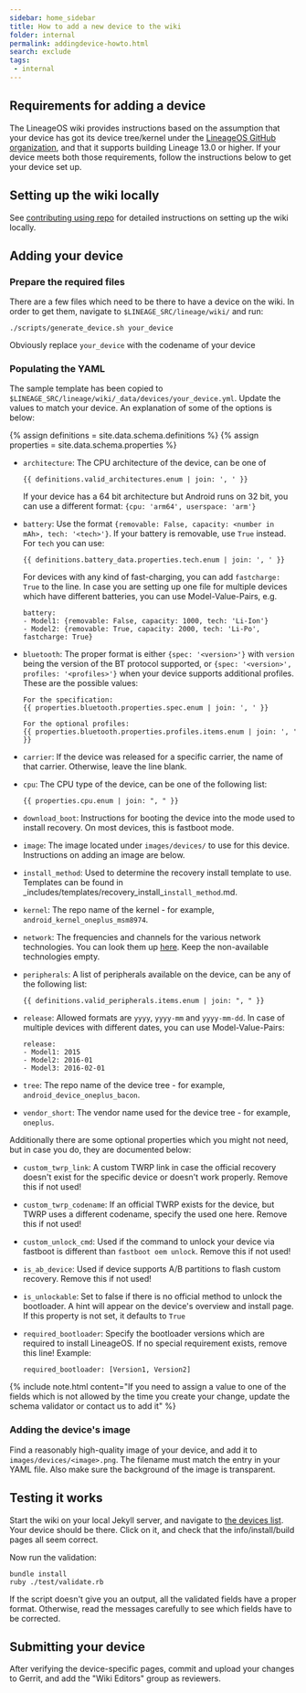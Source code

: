```yaml
---
sidebar: home_sidebar
title: How to add a new device to the wiki
folder: internal
permalink: addingdevice-howto.html
search: exclude
tags:
 - internal
---
```


## Requirements for adding a device

The LineageOS wiki provides instructions based on the assumption that your device has got its device tree/kernel
under the [LineageOS GitHub organization](https://github.com/LineageOS), and that it supports building Lineage 13.0 or higher. If your device meets
both those requirements, follow the instructions below to get your device set up.

## Setting up the wiki locally

See [contributing using repo](contributing.html#using-repo) for detailed instructions on setting up the wiki locally.

## Adding your device

### Prepare the required files

There are a few files which need to be there to have a device on the wiki.
In order to get them, navigate to `$LINEAGE_SRC/lineage/wiki/` and run:

```
./scripts/generate_device.sh your_device
```

Obviously replace `your_device` with the codename of your device

### Populating the YAML

The sample template has been copied to `$LINEAGE_SRC/lineage/wiki/_data/devices/your_device.yml`.
Update the values to match your device. An explanation of some of the options is below:

{% assign definitions = site.data.schema.definitions %}
{% assign properties = site.data.schema.properties %}

* `architecture`: The CPU architecture of the device, can be one of

  ```
  {{ definitions.valid_architectures.enum | join: ', ' }}
  ```

  If your device has a 64 bit architecture but Android runs on 32 bit, you can use a different format: `{cpu: 'arm64', userspace: 'arm'}`

* `battery`: Use the format `{removable: False, capacity: <number in mAh>, tech: '<tech>'}`. If your battery is removable, use `True` instead.
For `tech` you can use:

  ```
  {{ definitions.battery_data.properties.tech.enum | join: ', ' }}
  ```

  For devices with any kind of fast-charging, you can add `fastcharge: True` to the line.
  In case you are setting up one file for multiple devices which have different batteries, you can use Model-Value-Pairs, e.g.

  ```
  battery:
  - Model1: {removable: False, capacity: 1000, tech: 'Li-Ion'}
  - Model2: {removable: True, capacity: 2000, tech: 'Li-Po', fastcharge: True}
  ```

* `bluetooth`: The proper format is either `{spec: '<version>'}` with `version` being the version of the BT protocol supported, or `{spec: '<version>', profiles: '<profiles>'}` when your device
  supports additional profiles. These are the possible values:

  ```
  For the specification:
  {{ properties.bluetooth.properties.spec.enum | join: ', ' }}

  For the optional profiles:
  {{ properties.bluetooth.properties.profiles.items.enum | join: ', ' }}
  ```

* `carrier`: If the device was released for a specific carrier, the name of that carrier. Otherwise, leave the line blank.
* `cpu`: The CPU type of the device, can be one of the following list:

  ```
  {{ properties.cpu.enum | join: ", " }}
  ```


* `download_boot`: Instructions for booting the device into the mode used to install recovery. On most devices, this is fastboot mode.
* `image`: The image located under `images/devices/` to use for this device. Instructions on adding an image are below.
* `install_method`: Used to determine the recovery install template to use. Templates can be found in \_includes/templates/recovery\_install\_`install_method`.md.
* `kernel`: The repo name of the kernel - for example, `android_kernel_oneplus_msm8974`.
* `network`: The frequencies and channels for the various network technologies. You can look them up [here](https://www.frequencycheck.com/models/). Keep the non-available technologies empty.
* `peripherals`: A list of peripherals available on the device, can be any of the following list:

  ```
  {{ definitions.valid_peripherals.items.enum | join: ", " }}
  ```

* `release`: Allowed formats are `yyyy`, `yyyy-mm` and `yyyy-mm-dd`. In case of multiple devices with different dates, you can use Model-Value-Pairs:

  ```
  release:
  - Model1: 2015
  - Model2: 2016-01
  - Model3: 2016-02-01
  ```

* `tree`: The repo name of the device tree - for example, `android_device_oneplus_bacon`.
* `vendor_short`: The vendor name used for the device tree - for example, `oneplus`.


Additionally there are some optional properties which you might not need, but in case you do, they are documented below:

* `custom_twrp_link`: A custom TWRP link in case the official recovery doesn't exist for the specific device or doesn't work properly. Remove this if not used!
* `custom_twrp_codename`: If an official TWRP exists for the device, but TWRP uses a different codename, specify the used one here. Remove this if not used!
* `custom_unlock_cmd`: Used if the command to unlock your device via fastboot is different than `fastboot oem unlock`. Remove this if not used!
* `is_ab_device`: Used if device supports A/B partitions to flash custom recovery. Remove this if not used!
* `is_unlockable`: Set to false if there is no official method to unlock the bootloader. A hint will appear on the device's overview and install page. If this property is not set, it defaults to `True`
* `required_bootloader`: Specify the bootloader versions which are required to install LineageOS. If no special requirement exists, remove this line! Example:

  ```
  required_bootloader: [Version1, Version2]
  ```

{% include note.html content="If you need to assign a value to one of the fields which is not allowed by the time you create your change, update the schema validator or contact us to add it" %}

### Adding the device's image

Find a reasonably high-quality image of your device, and add it to `images/devices/<image>.png`. The filename must match the
entry in your YAML file. Also make sure the background of the image is transparent.

## Testing it works

Start the wiki on your local Jekyll server, and navigate to [the devices list](http://localhost:4000/devices.html). Your device should be there.
Click on it, and check that the info/install/build pages all seem correct.

Now run the validation:

```
bundle install
ruby ./test/validate.rb
```

If the script doesn't give you an output, all the validated fields have a proper format. Otherwise, read the messages carefully to see which fields have to be corrected.

## Submitting your device

After verifying the device-specific pages, commit and upload your changes to Gerrit, and add the "Wiki Editors" group as reviewers.

